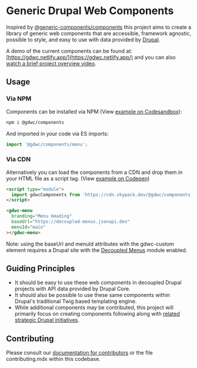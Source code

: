 # Generic Drupal Web Components

Inspired by
[@generic-components/components](https://www.npmjs.com/package/@generic-components/components)
this project aims to create a library of generic web components that are
accessible, framework agnostic, possible to style, and easy to use with data
provided by [Drupal](https://www.drupal.org).

A demo of the current components can be found at:
[https://gdwc.netlify.app/](https://gdwc.netlify.app/) and you can also
[watch a brief project overview video](https://www.youtube.com/watch?v=eWnMEbNLbws).

## Usage

### Via NPM

Components can be installed via NPM (View
[example on Codesandbox](https://codesandbox.io/s/gdwc-import-joowy)):

```bash
npm i @gdwc/components
```

And imported in your code via ES imports:

```js
import '@gdwc/components/menu';
```

### Via CDN

Alternatively you can load the components from a CDN and drop them in your HTML
file as a script tag. (View
[example on Codepen](https://codepen.io/brianperry/pen/QWdyONQ))

```html
<script type="module">
  import gdwcComponents from 'https://cdn.skypack.dev/@gdwc/components';
</script>
```

```html
<gdwc-menu
  branding="Menu Heading"
  baseUrl="https://decoupled-menus.jsonapi.dev"
  menuId="main"
></gdwc-menu>
```

Note: using the baseUrl and menuId attributes with the gdwc-custom element
requires a Drupal site with the
[Decoupled Menus](https://www.drupal.org/project/decoupled_menus) module
enabled.

## Guiding Principles

- It should be easy to use these web components in decoupled Drupal projects
  with API data provided by Drupal Core.
- It should also be possible to use these same components within Drupal's
  traditional Twig based templating engine.
- While additional components may be contributed, this project will primarily
  focus on creating components following along with
  [related strategic Drupal initiatives](https://www.drupal.org/project/decoupled_menus_initiative).

## Contributing

Please consult our
[documentation for contributors](https://gdwc.netlify.app/?path=/story/overview-contributing--page)
or the file contributing.mdx within this codebase.
